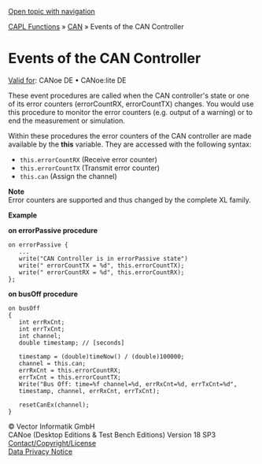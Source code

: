 [Open topic with navigation](../../../../../CANoeDEFamily.htm#Topics/CAPLFunctions/CAN/EventProcedures/CAPLfunctionsEventproceduresCANController.md)

[CAPL Functions](../../CAPLfunctions.md) » [CAN](../CAPLfunctionsCANOverview.md) » Events of the CAN Controller

# Events of the CAN Controller

[Valid for](../../../Shared/FeatureAvailability.md):  CANoe DE • CANoe:lite DE

These event procedures are called when the CAN controller's state or one of its error counters (errorCountRX, errorCountTX) changes. You would use this procedure to monitor the error counters (e.g. output of a warning) or to end the measurement or simulation.

Within these procedures the error counters of the CAN controller are made available by the **this** variable. They are accessed with the following syntax:

- `this.errorCountRX` (Receive error counter)
- `this.errorCountTX` (Transmit error counter)
- `this.can` (Assign the channel)

**Note**  
Error counters are supported and thus changed by the complete XL family.

**Example**

**on errorPassive procedure**

```plaintext
on errorPassive {
   ...
   write("CAN Controller is in errorPassive state")
   write(" errorCountTX = %d", this.errorCountTX);
   write(" errorCountRX = %d", this.errorCountRX);
};
```

**on busOff procedure**

```plaintext
on busOff
{
   int errRxCnt;
   int errTxCnt;
   int channel;
   double timestamp; // [seconds]

   timestamp = (double)timeNow() / (double)100000;
   channel = this.can;
   errRxCnt = this.errorCountRX;
   errTxCnt = this.errorCountTX;
   Write("Bus Off: time=%f channel=%d, errRxCnt=%d, errTxCnt=%d",
   timestamp, channel, errRxCnt, errTxCnt);

   resetCanEx(channel);
}
```

© Vector Informatik GmbH  
CANoe (Desktop Editions & Test Bench Editions) Version 18 SP3  
[Contact/Copyright/License](../../../Shared/ContactCopyrightLicense.md)  
[Data Privacy Notice](https://www.vector.com/int/en/company/get-info/privacy-policy/)